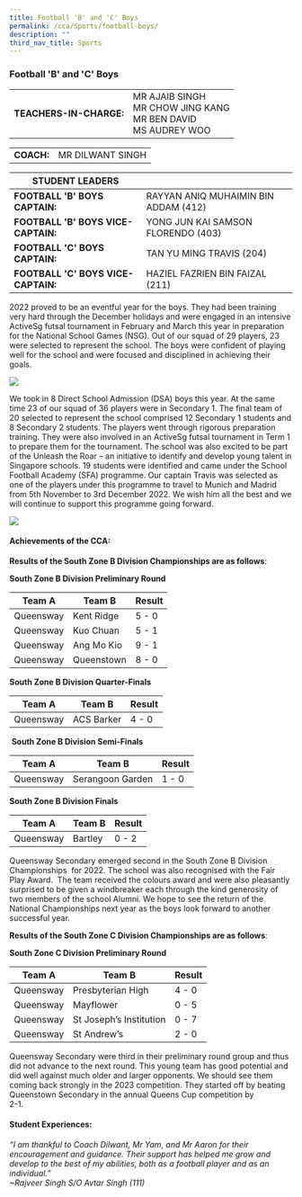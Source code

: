 ```yaml
---
title: Football 'B' and 'C' Boys
permalink: /cca/Sports/football-boys/
description: ""
third_nav_title: Sports
---
```

### Football 'B' and 'C' Boys

|  	|  	|
|---	|---	|
| **TEACHERS-IN-CHARGE:** 	| MR AJAIB SINGH<br>MR CHOW JING KANG<br>MR BEN DAVID<br>MS AUDREY WOO 	|

|  	|  	|
|---	|---	|
| **COACH:** 	| MR DILWANT SINGH 	|

| STUDENT LEADERS 	|  	|
|---	|---	|
| **FOOTBALL 'B' BOYS CAPTAIN:** 	| RAYYAN ANIQ MUHAIMIN BIN ADDAM (412) 	|
| **FOOTBALL 'B' BOYS VICE-CAPTAIN:** 	| YONG JUN KAI SAMSON FLORENDO (403)	|
| **FOOTBALL 'C' BOYS CAPTAIN:** 	| TAN YU MING TRAVIS (204)	|
| **FOOTBALL 'C' BOYS VICE-CAPTAIN:** 	| HAZIEL FAZRIEN BIN FAIZAL (211)	|

2022 proved to be an eventful year for the boys. They had been training very hard through the December holidays and were engaged in an intensive ActiveSg futsal tournament in February and March this year in preparation for the National School Games (NSG). Out of our squad of 29 players, 23 were selected to represent the school. The boys were confident of playing well for the school and were focused and disciplined in achieving their goals.

<img src="https://drive.google.com/uc?export=view&id=1L5j0P-CSDJqPyjgYoI5k-ELIaDASJKMS"><br>

We took in 8 Direct School Admission (DSA) boys this year. At the same time 23 of our squad of 36 players were in Secondary 1. The final team of 20 selected to represent the school comprised 12 Secondary 1 students and 8 Secondary 2 students. The players went through rigorous preparation training. They were also involved in an ActiveSg futsal tournament in Term 1 to prepare them for the tournament. The school was also excited to be part of the Unleash the Roar – an initiative to identify and develop young talent in Singapore schools. 19 students were identified and came under the School Football Academy (SFA) programme. Our captain Travis was selected as one of the players under this programme to travel to Munich and Madrid from 5th November to 3rd December 2022. We wish him all the best and we will continue to support this programme going forward.

<img src="https://drive.google.com/uc?export=view&id=1JHYw5IK9LOXyyarWVkPoQlv82cW2Fvri">

#### Achievements of the CCA:

**Results of the South Zone B Division Championships are as follows**:

**South Zone B Division Preliminary Round**



|Team A  | Team B | Result |
| -------- | -------- | -------- |
| Queensway  | Kent Ridge   | 5 - 0  |
|Queensway| Kuo Chuan | 5 - 1 |
|Queensway| Ang Mo Kio | 9 - 1 |
|Queensway| Queenstown | 8 - 0 |

**South Zone B Division Quarter-Finals**

|Team A  | Team B | Result |
| -------- | -------- | -------- |
| Queensway  | ACS Barker  | 4 - 0  |


 **South Zone B Division Semi-Finals**

| Team A |Team B  | Result |
| -------- | -------- | -------- |
| Queensway  | Serangoon Garden | 1 - 0  |


**South Zone B Division Finals**

| Team A | Team B  | Result |
| -------- | -------- | -------- |
| Queensway  | Bartley   | 0 - 2  |

Queensway Secondary emerged second in the South Zone B Division Championships  for 2022. The school was also recognised with the Fair Play Award.  The team received the colours award and were also pleasantly surprised to be given a windbreaker each through the kind generosity of two members of the school Alumni. We hope to see the return of the National Championships next year as the boys look forward to another successful year.<br>

**Results of the South Zone C Division Championships are as follows**:

**South Zone C Division Preliminary Round**

|Team A  | Team B | Result |
| -------- | -------- | -------- |
| Queensway  | Presbyterian High   | 4 - 0  |
|Queensway|  Mayflower | 0 - 5 |
|Queensway| St Joseph’s Institution | 0 - 7 |
|Queensway| St Andrew’s  | 2 - 0 |

Queensway Secondary were third in their preliminary round group and thus did not advance to the next round. This young team has good potential and did well against much older and larger opponents. We should see them coming back strongly in the 2023 competition. They started off by beating Queenstown Secondary in the annual Queens Cup competition by <br>
2-1.


#### Student Experiences:

*“I am thankful to Coach Dilwant, Mr Yam, and Mr Aaron for their encouragement and guidance. Their support has helped me grow and develop to the best of my abilities, both as a football player and as an individual.” 
<br> ~Rajveer Singh S/O Avtar Singh (111)*